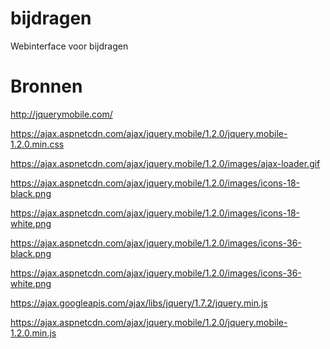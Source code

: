 bijdragen
=========

Webinterface voor bijdragen

Bronnen
=======

http://jquerymobile.com/

https://ajax.aspnetcdn.com/ajax/jquery.mobile/1.2.0/jquery.mobile-1.2.0.min.css

https://ajax.aspnetcdn.com/ajax/jquery.mobile/1.2.0/images/ajax-loader.gif

https://ajax.aspnetcdn.com/ajax/jquery.mobile/1.2.0/images/icons-18-black.png

https://ajax.aspnetcdn.com/ajax/jquery.mobile/1.2.0/images/icons-18-white.png

https://ajax.aspnetcdn.com/ajax/jquery.mobile/1.2.0/images/icons-36-black.png

https://ajax.aspnetcdn.com/ajax/jquery.mobile/1.2.0/images/icons-36-white.png

https://ajax.googleapis.com/ajax/libs/jquery/1.7.2/jquery.min.js

https://ajax.aspnetcdn.com/ajax/jquery.mobile/1.2.0/jquery.mobile-1.2.0.min.js

